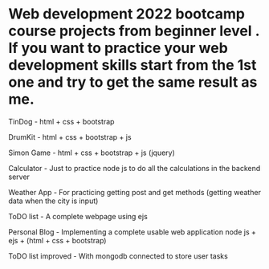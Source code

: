 # Web development 2022 bootcamp course projects from beginner level . If you want to practice your web development skills start from the 1st one and try to get the same result as me.

TinDog - html + css + bootstrap

DrumKit - html + css + bootstrap + js 

Simon Game - html + css + bootstrap + js (jquery)

Calculator - Just to practice node js to do all the calculations in the backend server

Weather App - For practicing getting post and get methods (getting weather data when the city is input)

ToDO list - A complete webpage using ejs

Personal Blog - Implementing a complete usable web application node js + ejs + (html + css + bootstrap)

ToDO list improved - With mongodb connected to store user tasks

